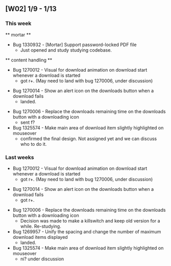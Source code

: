 ## [W02] 1/9 - 1/13 ##

### This week ###
** mortar **
- Bug 1330932	- [Mortar] Support password-locked PDF file
  - Just opened and study studying codebase.

** content handling **
- Bug 1270012 - Visual for download animation on download start whenever a download is started
  - got r+. (May need to land with bug 1270006, under discussion)
* Bug 1270014 - Show an alert icon on the downloads button when a download fails
  - landed.
- Bug 1270006 - Replace the downloads remaining time on the downloads button with a downloading icon
  - sent f?
- Bug 1325574 - Make main area of download item slightly highlighted on mouseover
  - confirmed the final design. Not assigned yet and we can discuss who to do it.

### Last weeks ###
- Bug 1270012 - Visual for download animation on download start whenever a download is started
  - got r+. (May need to land with bug 1270006, under discussion)
* Bug 1270014 - Show an alert icon on the downloads button when a download fails
    * got r+.
- Bug 1270006 - Replace the downloads remaining time on the downloads button with a downloading icon
  - Decision was made to make a killswitch and keep old version for a while. Re-studying.
- Bug 1269957 - Unify the spacing and change the number of maximum download items displayed
  - landed.
- Bug 1325574 - Make main area of download item slightly highlighted on mouseover
  - ni? under discussion 
